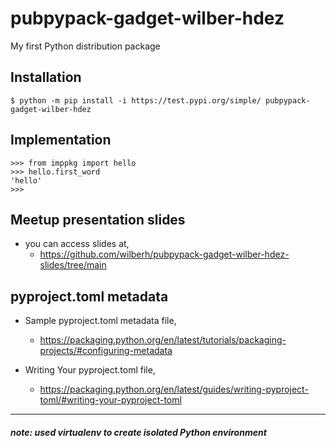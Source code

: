 # pubpypack-gadget-wilber-hdez
My first Python distribution package

## Installation
```shell
$ python -m pip install -i https://test.pypi.org/simple/ pubpypack-gadget-wilber-hdez
```

## Implementation
```shell
>>> from imppkg import hello
>>> hello.first_word
'hello'
>>>
```

## Meetup presentation slides
- you can access slides at,
    - https://github.com/wilberh/pubpypack-gadget-wilber-hdez-slides/tree/main

## pyproject.toml metadata
- Sample pyproject.toml metadata file,
    - https://packaging.python.org/en/latest/tutorials/packaging-projects/#configuring-metadata

- Writing Your pyproject.toml file,
    - https://packaging.python.org/en/latest/guides/writing-pyproject-toml/#writing-your-pyproject-toml

___
##### note: used virtualenv to create isolated Python environment
